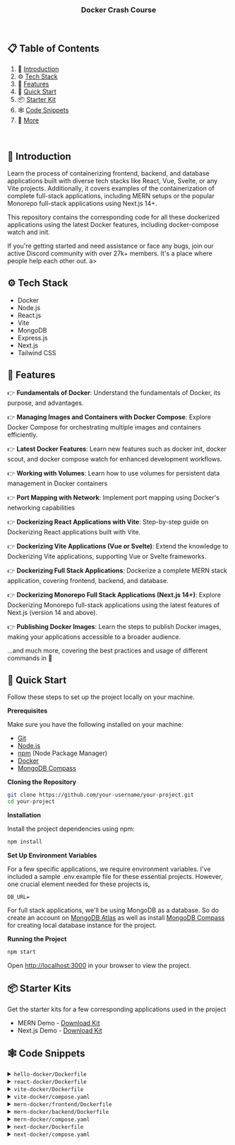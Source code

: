 <h3 align="center">Docker Crash Course</h3>

<br />

## 📋 <a name="table">Table of Contents</a>

1. 🤖 [Introduction](#introduction)
2. ⚙️ [Tech Stack](#tech-stack)
3. 🔋 [Features](#features)
4. 🤸 [Quick Start](#quick-start)
6. 📦 [Starter Kit](#starter-kits)
7. 🕸️ [Code Snippets](#code-snippets)
8. 🚀 [More](#more)

<br />



## <a name="introduction">🤖 Introduction</a>

Learn the process of containerizing frontend, backend, and database applications built with diverse tech stacks like React, Vue, Svelte, or any Vite projects. 
Additionally, it covers examples of the containerization of complete full-stack applications, including MERN setups or the popular Monorepo full-stack applications using Next.js 14+. 

This repository contains the corresponding code for all these dockerized applications using the latest Docker features, including docker-compose watch and init.

If you're getting started and need assistance or face any bugs, join our active Discord community with over 27k+ members. It's a place where people help each other out.
a>

## <a name="tech-stack">⚙️ Tech Stack</a>

- Docker
- Node.js
- React.js
- Vite
- MongoDB
- Express.js
- Next.js
- Tailwind CSS

## <a name="features">🔋 Features</a>

👉 **Fundamentals of Docker**: Understand the fundamentals of Docker, its purpose, and advantages.

👉 **Managing Images and Containers with Docker Compose**: Explore Docker Compose for orchestrating multiple images and containers efficiently.

👉 **Latest Docker Features**: Learn new features such as docker init, docker scout, and docker compose watch for enhanced development workflows.

👉 **Working with Volumes**: Learn how to use volumes for persistent data management in Docker containers

👉 **Port Mapping with Network**: Implement port mapping using Docker's networking capabilities

👉 **Dockerizing React Applications with Vite**: Step-by-step guide on Dockerizing React applications built with Vite.

👉 **Dockerizing Vite Applications (Vue or Svelte)**: Extend the knowledge to Dockerizing Vite applications, supporting Vue or Svelte frameworks.

👉 **Dockerizing Full Stack Applications**: Dockerize a complete MERN stack application, covering frontend, backend, and database.

👉 **Dockerizing Monorepo Full Stack Applications (Next.js 14+)**: Explore Dockerizing Monorepo full-stack applications using the latest features of Next.js (version 14 and above).

👉 **Publishing Docker Images**: Learn the steps to publish Docker images, making your applications accessible to a broader audience.

...and much more, covering the best practices and usage of different commands in 🐳

## <a name="quick-start">🤸 Quick Start</a>

Follow these steps to set up the project locally on your machine.

**Prerequisites**

Make sure you have the following installed on your machine:

- [Git](https://git-scm.com/)
- [Node.js](https://nodejs.org/en)
- [npm](https://www.npmjs.com/) (Node Package Manager)
- [Docker](https://www.docker.com/products/docker-desktop/)
- [MongoDB Compass](https://www.mongodb.com/products/tools/compass)

**Cloning the Repository**

```bash
git clone https://github.com/your-username/your-project.git
cd your-project
```

**Installation**

Install the project dependencies using npm:

```bash
npm install
```

**Set Up Environment Variables**

For a few specific applications, we require environment variables. I've included a sample .env.example file for these essential projects. 
However, one crucial element needed for these projects is,

```env
DB_URL=
```

For full stack applications, we'll be using MongoDB as a database. So do create an account on [MongoDB Atlas](https://www.mongodb.com/) as well as 
install [MongoDB Compass](https://www.mongodb.com/products/tools/compass) for creating local database instance for the project. 

**Running the Project**

```bash
npm start
```

Open [http://localhost:3000](http://localhost:3000) in your browser to view the project.

## <a name="starter-kits">📦 Starter Kits</a>

Get the starter kits for a few corresponding applications used in the project
* MERN Demo - [Download Kit](https://drive.google.com/file/d/15Yqkb6rNPv6DEfT6zuIHDKchzGkOUblZ/view?usp=sharing)
* Next.js Demo - [Download Kit](https://drive.google.com/file/d/1edSiwP0AwtKblE5y-ZlzIGfq2lcDJBPF/view?usp=sharing)

## <a name="code-snippets">🕸️ Code Snippets</a>

<details>
<summary><code>hello-docker/Dockerfile</code></summary>

```dockerfile
# select the base image to run the app. We want to run a javascript app, so we use the node runtime image from docker hub
# we can use any image from docker hub. We can also use a custom image that we have created
# node:20-alpine -> node is the image name, 20-alpine is the tag
# alpine is a lightweight version of linux
# we can see complete list of node image tags here: https://hub.docker.com/_/node
FROM node:20-alpine

# set the working directory to /app. This is the directory where the commands will be run. We can use any directory name but /app is a standard convention
WORKDIR /app

# copy everything from the current directory to the PWD (Present Working Directory) inside the container. 
# First `.` is the path to the current directory on the host machine. Second `.` is the path to the current directory inside the container i.e., source and destination
# source - current directory on the host machine
# destination - current directory inside the container (/app)
COPY . .

# commands to run the app
CMD node hello.js

# build the image
# docker build -t hello-docker .
    # -t -> tag the image with a name
    # hello-docker -> name of the image
    # . -> path to the Dockerfile
```

</details>

<details>
<summary><code>react-docker/Dockerfile</code></summary>

```dockerfile
# set the base image to create the image for react app
FROM node:20-alpine

# create a user with permissions to run the app
# -S -> create a system user
# -G -> add the user to a group
# This is done to avoid running the app as root
# If the app is run as root, any vulnerability in the app can be exploited to gain access to the host system
# It's a good practice to run the app as a non-root user
RUN addgroup app && adduser -S -G app app

# set the user to run the app
USER app

# set the working directory to /app
WORKDIR /app

# copy package.json and package-lock.json to the working directory
# This is done before copying the rest of the files to take advantage of Docker’s cache
# If the package.json and package-lock.json files haven’t changed, Docker will use the cached dependencies
COPY package*.json ./

# sometimes the ownership of the files in the working directory is changed to root
# and thus the app can't access the files and throws an error -> EACCES: permission denied
# to avoid this, change the ownership of the files to the root user
USER root

# change the ownership of the /app directory to the app user
# chown -R <user>:<group> <directory>
# chown command changes the user and/or group ownership of for given file.
RUN chown -R app:app .

# change the user back to the app user
USER app

# install dependencies
RUN npm install

# copy the rest of the files to the working directory
COPY . .

# expose port 5173 to tell Docker that the container listens on the specified network ports at runtime
EXPOSE 5173

# command to run the app
CMD npm run dev
```

</details>

<details>
<summary><code>vite-docker/Dockerfile</code></summary>

```dockerfile
# set the base image to create the image for react app
FROM node:20-alpine

# create a user with permissions to run the app
# -S -> create a system user
# -G -> add the user to a group
# This is done to avoid running the app as root
# If the app is run as root, any vulnerability in the app can be exploited to gain access to the host system
# It's a good practice to run the app as a non-root user
RUN addgroup app && adduser -S -G app app

# set the user to run the app
USER app

# set the working directory to /app
WORKDIR /app

# copy package.json and package-lock.json to the working directory
# This is done before copying the rest of the files to take advantage of Docker’s cache
# If the package.json and package-lock.json files haven’t changed, Docker will use the cached dependencies
COPY package*.json ./

# sometimes the ownership of the files in the working directory is changed to root
# and thus the app can't access the files and throws an error -> EACCES: permission denied
# to avoid this, change the ownership of the files to the root user
USER root

# change the ownership of the /app directory to the app user
# chown -R <user>:<group> <directory>
# chown command changes the user and/or group ownership of for given file.
RUN chown -R app:app .

# change the user back to the app user
USER app

# install dependencies
RUN npm install

# copy the rest of the files to the working directory
COPY . .

# expose port 5173 to tell Docker that the container listens on the specified network ports at runtime
EXPOSE 5173

# command to run the app
CMD npm run dev
```

</details>

<details>
<summary><code>vite-docker/compose.yaml</code></summary>

```yaml
# define the services/containers to be run
services:
  # define the application container/service
  # we can use any name for the service. Here it is `web`
  # we can create multiple services as well
  web:
    # specify the image to build the container from
    # this can be any image available in docker hub or a custom one or the one we want to build
    build:
      # specify the path to the Dockerfile
      context: .
      # specify the file name (optional)
      dockerfile: Dockerfile
    
    # specify the port mapping from host to the container
    # this is similar to the -p flag in `docker run` command
    # first port is the port on host machine and the second is the port inside the container
    ports:
      - 5173:5173

    # specify the volumes to mount
    # what this does is it mounts the current directory to the `/app` directory inside the container. 
    # due to this, any changes made to the files in the current directory will be reflected inside the container. It is similar to the -v flag in `docker run` command. 
    # even if a container is stopped or deleted, volumes are not deleted and can be used by other containers as well.
    volumes:
      # over here, we are mounting the current directory to the `/app` directory inside the container (which is the working directory of the container)
      # syntax is `<path to the directory on host>:<path to the directory inside the container>`
      # we're doing this because we want to reflect the changes made to the files in the current directory inside the container
      - .:/app
      # we also mount the node_modules directory inside the container at /app/node_modules. This is done to avoid installing the node_modules inside the container. 
      # node_modules will be installed on the host machine and mounted inside the container
      - /app/node_modules
```

</details>

<details>
<summary><code>mern-docker/frontend/Dockerfile</code></summary>

```dockerfile
FROM node:20-alpine3.18

# RUN addgroup app && adduser -S -G app app

# USER app

WORKDIR /app

COPY package*.json ./

# USER root

# RUN chown -R app:app .

# USER app

RUN npm install

COPY . .

EXPOSE 5173

CMD npm run dev
```

</details>

<details>
<summary><code>mern-docker/backend/Dockerfile</code></summary>

```dockerfile
FROM node:20-alpine3.18

RUN addgroup app && adduser -S -G app app

USER app

WORKDIR /app

COPY package*.json ./

# change ownership of the /app directory to the app user
USER root

# change ownership of the /app directory to the app user
# chown -R <user>:<group> <directory>
# chown command changes the user and/or group ownership of for given file.
RUN chown -R app:app .

# change the user back to the app user
USER app

RUN npm install

COPY . . 

EXPOSE 8000 

CMD npm start
```

</details>

<details>
<summary><code>mern-docker/compose.yaml</code></summary>

```yaml
# specify the version of docker-compose
version: "3.8"

# define the services/containers to be run
services:
  # define the frontend service
  # we can use any name for the service. A standard naming convention is to use "web" for the frontend
  web:
    # we use depends_on to specify that service depends on another service
    # in this case, we specify that the web depends on the api service
    # this means that the api service will be started before the web service
    depends_on: 
      - api
    # specify the build context for the web service
    # this is the directory where the Dockerfile for the web service is located
    build: ./frontend
    # specify the ports to expose for the web service
    # the first number is the port on the host machine
    # the second number is the port inside the container
    ports:
      - 5173:5173
    # specify the environment variables for the web service
    # these environment variables will be available inside the container
    environment:
      VITE_API_URL: http://localhost:8000

    # this is for docker compose watch mode
    # anything mentioned under develop will be watched for changes by docker compose watch and it will perform the action mentioned
    develop:
      # we specify the files to watch for changes
      watch:
        # it'll watch for changes in package.json and package-lock.json and rebuild the container if there are any changes
        - path: ./frontend/package.json
          action: rebuild
        - path: ./frontend/package-lock.json
          action: rebuild
        # it'll watch for changes in the frontend directory and sync the changes with the container real time
        - path: ./frontend
          target: /app
          action: sync

  # define the api service/container
  api: 
    # api service depends on the db service so the db service will be started before the api service
    depends_on: 
      - db

    # specify the build context for the api service
    build: ./backend
    
    # specify the ports to expose for the api service
    # the first number is the port on the host machine
    # the second number is the port inside the container
    ports: 
      - 8000:8000

    # specify environment variables for the api service
    # for demo purposes, we're using a local mongodb instance
    environment: 
      DB_URL: mongodb://db/anime
    
    # establish docker compose watch mode for the api service
    develop:
      # specify the files to watch for changes
      watch:
        # it'll watch for changes in package.json and package-lock.json and rebuild the container and image if there are any changes
        - path: ./backend/package.json
          action: rebuild
        - path: ./backend/package-lock.json
          action: rebuild
        
        # it'll watch for changes in the backend directory and sync the changes with the container real time
        - path: ./backend
          target: /app
          action: sync

  # define the db service
  db:
    # specify the image to use for the db service from docker hub. If we have a custom image, we can specify that in this format
    # In the above two services, we're using the build context to build the image for the service from the Dockerfile so we specify the image as "build: ./frontend" or "build: ./backend".
    # but for the db service, we're using the image from docker hub so we specify the image as "image: mongo:latest"
    # you can find the image name and tag for mongodb from docker hub here: https://hub.docker.com/_/mongo
    image: mongo:latest

    # specify the ports to expose for the db service
    # generally, we do this in api service using mongodb atlas. But for demo purposes, we're using a local mongodb instance
    # usually, mongodb runs on port 27017. So we're exposing the port 27017 on the host machine and mapping it to the port 27017 inside the container
    ports:
      - 27017:27017

    # specify the volumes to mount for the db service
    # we're mounting the volume named "anime" inside the container at /data/db directory
    # this is done so that the data inside the mongodb container is persisted even if the container is stopped
    volumes:
      - anime:/data/db

# define the volumes to be used by the services
volumes:
  anime:
```

</details>

<details>
<summary><code>next-docker/Dockerfile</code></summary>

```dockerfile
# inherit from a existing image to add the functionality
FROM node:20-alpine3.18

# RUN addgroup app && adduser -S -G app app
# USER app

# Set the working directory and assign ownership to the non-root user
WORKDIR /app

# Copy the package.json and package-lock.json files into the image.
COPY package*.json ./

# change ownership of the /app directory to the app user
# USER root

# change ownership of the /app directory to the app user
# chown -R <user>:<group> <directory>
# chown command changes the user and/or group ownership of for given file.
# RUN chown -R app:app .

# change the user back to the app user
# USER app

# Install the dependencies.
RUN npm install

# Copy the rest of the source files into the image.
COPY . .

# Expose the port that the application listens on.
EXPOSE 3000

# Run the application.
CMD npm run dev
```

</details>

<details>
<summary><code>next-docker/compose.yaml</code></summary>

```yaml
version: '3.8'

services:
  frontend:
    # uncomment the following line if you want to run a local instance of MongoDB
    # depends_on:
    #   - db
    build:
      context: .
      dockerfile: Dockerfile
    
    # do port mapping so that we can access the app from the browser
    ports:
      - 3000:3000
    
    # use docker compose to watch for changes and rebuild the container
    develop:
      watch:
        - path: ./package.json
          action: rebuild
        - path: ./next.config.js
          action: rebuild
        - path: ./package-lock.json
          action: rebuild
        - path: .
          target: /app
          action: sync
    
    # define the environment variables
    environment:
      # we're using MongoDB atlas so we need to pass in the connection string
      DB_URL: mongodb+srv://sujata:rnZzJjIDr3bIDymV@cluster0.hnn88vs.mongodb.net/ 

  # we're using MongoDB atlas so we don't need to run a local instance of MongoDB
  # but if you want to run a local instance, you can do it this way
  # db:
  #   image: mongo
  #   ports:
  #     - 27017:27017
  #   environment:
  #     - MONGO_INITDB_ROOT_USERNAME=sujata
  #     - MONGO_INITDB_ROOT_PASSWORD=rnZzJjIDr3bIDymV
  #   volumes:
  #     - tasked:/data/db
    
volumes:
  tasked:
```

</details>
